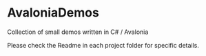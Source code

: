 # AvaloniaDemos
Collection of small demos written in C# / Avalonia

Please check the Readme in each project folder for specific details.
